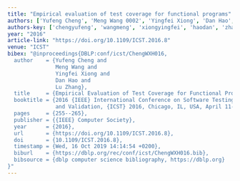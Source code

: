 ```yaml
---
title: "Empirical evaluation of test coverage for functional programs"
authors: ['Yufeng Cheng', 'Meng Wang 0002', 'Yingfei Xiong', 'Dan Hao', 'Lu Zhang 0023']
authors-key: ['chengyufeng', 'wangmeng', 'xiongyingfei', 'haodan', 'zhanglu']
year: "2016"
article-link: "https://doi.org/10.1109/ICST.2016.8"
venue: "ICST"
bibex: "@inproceedings{DBLP:conf/icst/ChengWXH016,
  author    = {Yufeng Cheng and
               Meng Wang and
               Yingfei Xiong and
               Dan Hao and
               Lu Zhang},
  title     = {Empirical Evaluation of Test Coverage for Functional Programs},
  booktitle = {2016 {IEEE} International Conference on Software Testing, Verification
               and Validation, {ICST} 2016, Chicago, IL, USA, April 11-15, 2016},
  pages     = {255--265},
  publisher = {{IEEE} Computer Society},
  year      = {2016},
  url       = {https://doi.org/10.1109/ICST.2016.8},
  doi       = {10.1109/ICST.2016.8},
  timestamp = {Wed, 16 Oct 2019 14:14:54 +0200},
  biburl    = {https://dblp.org/rec/conf/icst/ChengWXH016.bib},
  bibsource = {dblp computer science bibliography, https://dblp.org}
}"
---
```

